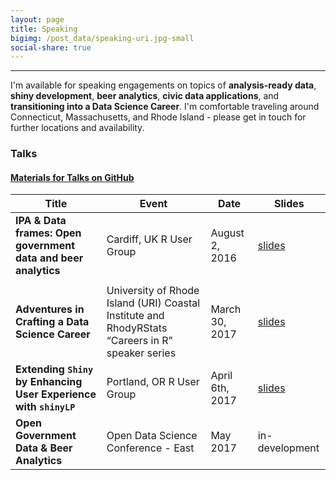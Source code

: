 ```yaml
---
layout: page
title: Speaking
bigimg: /post_data/speaking-uri.jpg-small
social-share: true
---
```


---------------

I'm available for speaking engagements on topics of **analysis-ready data**, **shiny development**, **beer analytics**, **civic data applications**, and **transitioning into a Data Science Career**. I'm comfortable traveling around Connecticut, Massachusetts, and Rhode Island - please get in touch for further locations and availability.

### Talks

#### [Materials for Talks on GitHub](https://github.com/jasdumas/talks)

| Title                                                        | Event                                                                                            | Date            | Slides                                                                                                   |
|-------------------------------------------------------------------|--------------------------------------------------------------------------------------------------|-----------------|----------------------------------------------------------------------------------------------------------|
| **IPA & Data frames: Open government data and beer analytics**    | Cardiff, UK R User Group                                                                         | August 2, 2016  | [slides](http://rpubs.com/jasdumas/caRdiff-uk-open-gov-beer) |
|                                                                   |                                                                                                  |                 |                                                                                                          |
| **Adventures in Crafting a Data Science Career**                  | University of Rhode Island (URI) Coastal Institute and RhodyRStats “Careers in R” speaker series | March 30, 2017  | [slides](http://jasdumas.github.io/post_data/rhodyrstats-r-user-group-slides.html)                                                                                           |
| **Extending `Shiny` by Enhancing User Experience with `shinyLP`** | Portland, OR R User Group                                                                        | April 6th, 2017 | [slides](http://jasdumas.github.io/post_data/pdx-r-user-group-slides.html)                           |
| **Open Government Data & Beer Analytics**                         | Open Data Science Conference - East                                                              | May 2017        | in-development                                                                                           |
